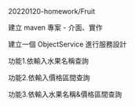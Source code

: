 20220120-homework/Fruit

建立 maven 專案 - 介面、實作

建立一個 ObjectService 進行服務設計

功能1.依輸入水果名稱查詢

功能2.依輸入價格區間查詢

功能3.依輸入水果名稱&價格區間查詢
